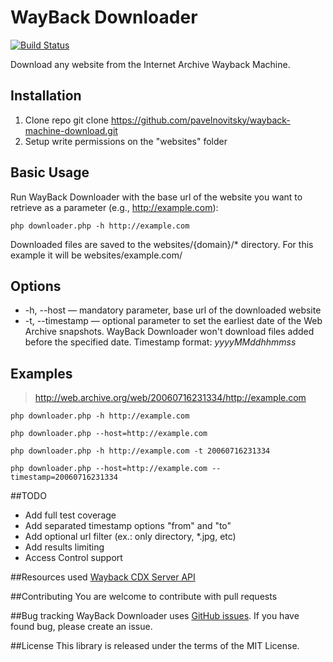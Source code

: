 # WayBack Downloader
[![Build Status](https://travis-ci.org/pavelnovitsky/wayback-machine-download.svg?branch=master)](https://travis-ci.org/pavelnovitsky/wayback-machine-download)

Download any website from the Internet Archive Wayback Machine.

## Installation

1. Clone repo
    git clone https://github.com/pavelnovitsky/wayback-machine-download.git
2. Setup write permissions on the "websites" folder

## Basic Usage

Run WayBack Downloader with the base url of the website you want to retrieve as a parameter (e.g., http://example.com):

    php downloader.php -h http://example.com

Downloaded files are saved to the websites/{domain}/* directory. For this example it will be websites/example.com/


## Options

* -h, --host — mandatory parameter, base url of the downloaded website
* -t, --timestamp — optional parameter to set the earliest date of the Web Archive snapshots.  WayBack Downloader won't download files added before the specified date. Timestamp format: *yyyyMMddhhmmss*

## Examples

> http://web.archive.org/web/20060716231334/http://example.com

    php downloader.php -h http://example.com

    php downloader.php --host=http://example.com

    php downloader.php -h http://example.com -t 20060716231334

    php downloader.php --host=http://example.com --timestamp=20060716231334

##TODO

* Add full test coverage
* Add separated timestamp options "from" and "to"
* Add optional url filter (ex.: only directory, *.jpg, etc)
* Add results limiting
* Access Control support

##Resources used
[Wayback CDX Server API](https://github.com/internetarchive/wayback/tree/master/wayback-cdx-server)

##Contributing
You are welcome to contribute with pull requests

##Bug tracking
WayBack Downloader uses [GitHub issues](https://github.com/pavelnovitsky/wayback-machine-download/issues). If you have found bug, please create an issue.

##License
This library is released under the terms of the MIT License.

